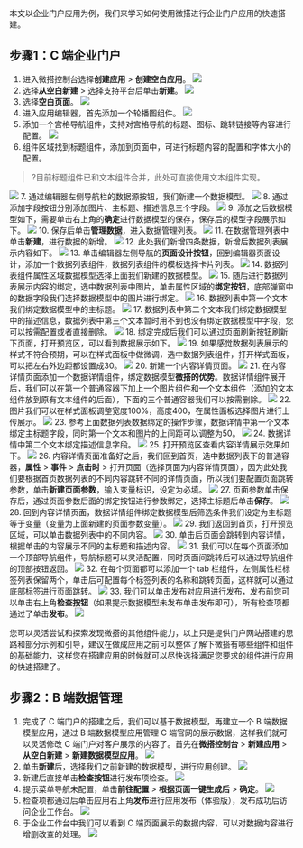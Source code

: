 本文以企业门户应用为例，我们来学习如何使用微搭进行企业门户应用的快速搭建。

## 步骤1：C 端企业门户
1. 进入微搭控制台选择**创建应用** > **创建空白应用**。
![](https://qcloudimg.tencent-cloud.cn/raw/0d4ef542577a7eeaccbbe32e948c9a74.jpg)
2. 选择**从空白新建** > 选择支持平台后单击**新建**。
![](https://qcloudimg.tencent-cloud.cn/raw/8758180f32393464540a93dc7e3af610.png)
3. 选择**空白页面**。
![](https://qcloudimg.tencent-cloud.cn/raw/c347ad635138891bffc5c48c93622a69.png)
4. 进入应用编辑器，首先添加一个轮播图组件。
![](https://qcloudimg.tencent-cloud.cn/raw/2f51427a1d583d96be80a1641077af3a.jpg)
5. 添加一个宫格导航组件，支持对宫格导航的标题、图标、跳转链接等内容进行配置。
![](https://qcloudimg.tencent-cloud.cn/raw/7956b88ce9e6dd96ce8f41059067c001.jpg)
6. 组件区域找到标题组件，添加到页面中，可进行标题内容的配置和字体大小的配置。
>?目前标题组件已和文本组件合并，此处可直接使用文本组件实现。
>
![](https://qcloudimg.tencent-cloud.cn/raw/0e4fd6d38b311203d3854ed0ae9b03c1.jpg)
7. 通过编辑器左侧导航栏的数据源按钮，我们新建一个数据模型。
![](https://qcloudimg.tencent-cloud.cn/raw/de2bf700cfbc78f5df3ac78ba9089dba.png)
8. 通过添加字段按钮分别添加图片、主标题、描述信息三个字段。
![](https://qcloudimg.tencent-cloud.cn/raw/154898d8125891cebb469e2b7bbec3af.png)
9. 添加之后数据模型如下，需要单击右上角的**确定**进行数据模型的保存，保存后的模型字段展示如下。
![](https://qcloudimg.tencent-cloud.cn/raw/78f922ab0a273ae2710346adfde369db.png)
10. 保存后单击**管理数据**，进入数据管理列表。
![](https://qcloudimg.tencent-cloud.cn/raw/ba2cb0a2d334c812c7377e6b0b313488.png)
11. 在数据管理列表中单击**新建**，进行数据的新增。
![](https://qcloudimg.tencent-cloud.cn/raw/513850c001eaa7c81ebff33e77b22bae.png)
12. 此处我们新增四条数据，新增后数据列表展示内容如下。
![](https://qcloudimg.tencent-cloud.cn/raw/a4a8031d030b4426ad4403934c87ce7c.png)
13. 单击编辑器左侧导航的**页面设计按钮**，回到编辑器页面设计，添加一个数据列表组件，数据列表组件的模板选择卡片列表。
![](https://qcloudimg.tencent-cloud.cn/raw/31bee542462036fecb7846ac33e20edf.jpg)
14. 数据列表组件属性区域数据模型选择上面我们新建的数据模型。
![](https://qcloudimg.tencent-cloud.cn/raw/45177b4c4d17a816c54d1b576bb9ca12.jpg)
15. 随后进行数据列表展示内容的绑定，选中数据列表中图片，单击属性区域的**绑定按钮**，底部弹窗中的数据字段我们选择数据模型中的图片进行绑定。
![](https://qcloudimg.tencent-cloud.cn/raw/91f6684bb8687ad0ed8aa4a26eb291fb.jpg)
16. 数据列表中第一个文本我们绑定数据模型中的主标题。
![](https://qcloudimg.tencent-cloud.cn/raw/7e7deb834db7887f2273d74a97bddd04.jpg)
17. 数据列表中第二个文本我们绑定数据模型中的描述信息，数据列表中第三个文本暂时用不到也没有绑定数据模型中字段，您可以按需配置或者直接删除。
![](https://qcloudimg.tencent-cloud.cn/raw/1d21159763f68a2c45381142339d1dae.jpg)
18. 绑定完成后我们可以通过页面刷新按钮刷新下页面，打开预览区，可以看到数据展示如下。
![](https://qcloudimg.tencent-cloud.cn/raw/f59ea8b58717c568b00e261d2d7c0247.jpg)
19. 如果感觉数据列表展示的样式不符合预期，可以在样式面板中做微调，选中数据列表组件，打开样式面板，可以把左右外边距都设置成30。
![](https://qcloudimg.tencent-cloud.cn/raw/397720c32842dc854d01b61684bff152.jpg)
20. 新建一个内容详情页面。
![](https://qcloudimg.tencent-cloud.cn/raw/9564963cd76a36df473439613eaf3e8d.png)
21. 在内容详情页面添加一个数据详情组件，绑定数据模型**微搭的优势**。数据详情组件展开后，我们可以在第一个普通容器下加上一个图片组件和一个文本组件（添加的文本组件放到原有文本组件的后面），下面的三个普通容器我们可以按需删除。
![](https://qcloudimg.tencent-cloud.cn/raw/1f6595ac59f207ccc0655a1424ab6958.jpg)
22. 图片我们可以在样式面板调整宽度100%，高度400，在属性面板选择图片进行上传展示。
![](https://qcloudimg.tencent-cloud.cn/raw/4537bef465eabd24ac34870afeaf56af.jpg)
23. 参考上面数据列表数据绑定的操作步骤，数据详情中第一个文本绑定主标题字段，同时第一个文本和图片的上间距可以调整为50。
![](https://qcloudimg.tencent-cloud.cn/raw/ab9917df3c19cf49f8f7f14c659c963e.jpg)
24. 数据详情中第二个文本绑定描述信息字段。
![](https://qcloudimg.tencent-cloud.cn/raw/6711af081cb74af0a308ee5dea7a0e15.jpg)
25. 打开预览区查看内容详情展示效果如下。
![](https://qcloudimg.tencent-cloud.cn/raw/2062050f39ace7c7613ea7020c15f2e3.jpg)
26. 内容详情页面准备好之后，我们回到首页，选中数据列表下的普通容器，**属性** > **事件** > **点击时** > 打开页面（选择页面为内容详情页面），因为此处我们要根据首页数据列表的不同内容跳转不同的详情页面，所以我们要配置页面跳转参数，单击**新建页面参数**，输入变量标识，设定为必填。
![](https://qcloudimg.tencent-cloud.cn/raw/f81e20ada5b72c5b2def307728522486.jpg)
27. 页面参数单击保存后，通过页面参数后面的绑定按钮进行参数绑定，选择主标题后单击**保存**。
![](https://qcloudimg.tencent-cloud.cn/raw/4c8a9732db48d62c3c0668ec8f8f1026.jpg)
28. 回到内容详情页面，数据详情组件绑定数据模型后筛选条件我们设定为主标题等于变量（变量为上面新建的页面参数变量）。
![](https://qcloudimg.tencent-cloud.cn/raw/684fed3940678ef3706e4cb955b88f29.jpg)
29. 我们返回到首页，打开预览区域，可以单击数据列表中的不同内容。
![](https://qcloudimg.tencent-cloud.cn/raw/4b36cf6ec8e9132b295b5e7e7585ef36.jpg)
30. 单击后页面会跳转到内容详情，根据单击的内容展示不同的主标题和描述内容。
![](https://qcloudimg.tencent-cloud.cn/raw/b9f9119d40100573980faf5d629ae56f.jpg)
31. 我们可以在每个页面添加一个顶部导航组件，导航标题可以灵活配置，同时页面间跳转后可以通过导航组件的顶部按钮返回。
![](https://qcloudimg.tencent-cloud.cn/raw/a30503eea42c98a6c72a2a3779d8800c.jpg)
32. 在每个页面都可以添加一个 tab 栏组件，左侧属性栏标签列表保留两个，单击后可配置每个标签列表的名称和跳转页面，这样就可以通过底部标签进行页面跳转。
![](https://qcloudimg.tencent-cloud.cn/raw/10c368c60008c294df2332df1085ee44.jpg)
33. 我们可以单击发布对应用进行发布，发布前您可以单击右上角**检查按钮**（如果提示数据模型未发布单击发布即可），所有检查项都通过了单击**发布**。
![](https://qcloudimg.tencent-cloud.cn/raw/19224f3f11498b7a619e28efa0fa49eb.jpg)

您可以灵活尝试和探索发现微搭的其他组件能力，以上只是提供门户网站搭建的思路和部分示例和引导，建议在做成应用之前可以整体了解下微搭有哪些组件和组件的基础能力，这样您在搭建应用的时候就可以尽快选择满足您要求的组件进行应用的快速搭建了。

## 步骤2：B 端数据管理
1. 完成了 C 端门户的搭建之后，我们可以基于数据模型，再建立一个 B 端数据模型应用，通过 B 端数据模型应用管理 C 端官网的展示数据，这样我们就可以灵活修改 C 端门户对客户展示的内容了。首先在**微搭控制台** > **新建应用** > **从空白新建** > **新建数据模型应用**。
![](https://qcloudimg.tencent-cloud.cn/raw/442903e2d7898fc1fe7e3566b2bf1ded.jpg)
2. 单击**新建**后，选择我们之前新建的数据模型，进行应用创建。
![](https://qcloudimg.tencent-cloud.cn/raw/b3c1a2e2273feb87d23eae32b5a3c0fa.png)
3. 新建后直接单击**检查按钮**进行发布项检查。
![](https://qcloudimg.tencent-cloud.cn/raw/8e7abde1fbd7c126171b19041e0113e0.png)
4. 提示菜单导航未配置，单击**前往配置** > **根据页面一键生成后** > **确定**。
![](https://qcloudimg.tencent-cloud.cn/raw/c10d381aba94ee333700aa53b7497490.png)
5. 检查项都通过后单击应用右上角**发布**进行应用发布（体验版），发布成功后访问企业工作台。
![](https://qcloudimg.tencent-cloud.cn/raw/774fec8370cbdeddc6ee926303563982.png)
6. 于企业工作台中我们可以看到 C 端页面展示的数据内容，可以对数据内容进行增删改查的处理。
![](https://qcloudimg.tencent-cloud.cn/raw/198ada42e4ad3813e23ee3f6375efb88.png)
